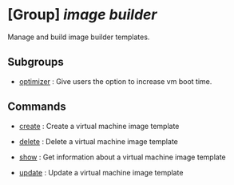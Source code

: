 # [Group] _image builder_

Manage and build image builder templates.

## Subgroups

- [optimizer](/Commands/image/builder/optimizer/readme.md)
: Give users the option to increase vm boot time.

## Commands

- [create](/Commands/image/builder/_create.md)
: Create a virtual machine image template

- [delete](/Commands/image/builder/_delete.md)
: Delete a virtual machine image template

- [show](/Commands/image/builder/_show.md)
: Get information about a virtual machine image template

- [update](/Commands/image/builder/_update.md)
: Update a virtual machine image template
